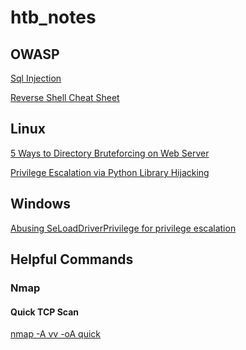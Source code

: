 # htb_notes

## OWASP

[Sql Injection](https://sechow.com/bricks/docs/login-1.html)
>
[Reverse Shell Cheat Sheet](http://pentestmonkey.net/cheat-sheet/shells/reverse-shell-cheat-sheet)

## Linux

[5 Ways to Directory Bruteforcing on Web Server](https://www.hackingarticles.in/5-ways-directory-bruteforcing-web-server/)
>
[Privilege Escalation via Python Library Hijacking](https://rastating.github.io/privilege-escalation-via-python-library-hijacking/)

## Windows

[Abusing SeLoadDriverPrivilege for privilege escalation](https://www.tarlogic.com/en/blog/abusing-seloaddriverprivilege-for-privilege-escalation/)

## Helpful Commands

### Nmap

#### Quick TCP Scan

[nmap -A vv -oA quick <targetip>]()

